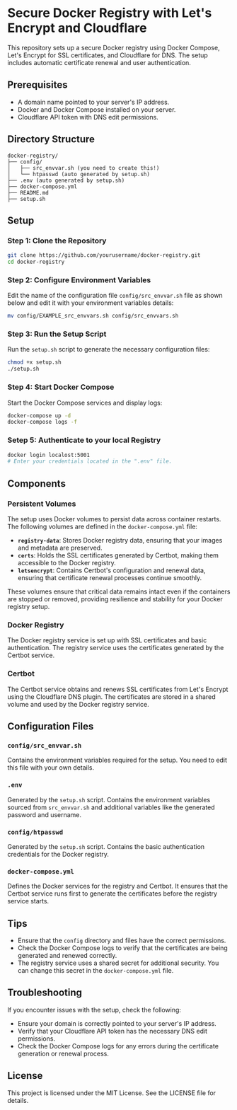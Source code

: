 # Secure Docker Registry with Let's Encrypt and Cloudflare

This repository sets up a secure Docker registry using Docker Compose, Let's Encrypt for SSL certificates, and Cloudflare for DNS. The setup includes automatic certificate renewal and user authentication.

## Prerequisites

- A domain name pointed to your server's IP address.
- Docker and Docker Compose installed on your server.
- Cloudflare API token with DNS edit permissions.

## Directory Structure
```
docker-registry/
├── config/
│   ├── src_envvar.sh (you need to create this!)
│   └── htpasswd (auto generated by setup.sh)
├── .env (auto generated by setup.sh)
├── docker-compose.yml
├── README.md
├── setup.sh
```
## Setup

### Step 1: Clone the Repository

```sh
git clone https://github.com/yourusername/docker-registry.git
cd docker-registry
```

### Step 2: Configure Environment Variables

Edit the name of the configuration file `config/src_envvar.sh` file as shown below and edit it with your environment variables details:

```sh
mv config/EXAMPLE_src_envvars.sh config/src_envvars.sh
```

### Step 3: Run the Setup Script

Run the `setup.sh` script to generate the necessary configuration files:

```sh
chmod +x setup.sh
./setup.sh
```

### Step 4: Start Docker Compose

Start the Docker Compose services and display logs:

```sh
docker-compose up -d
docker-compose logs -f
```

### Setep 5: Authenticate to your local Registry

```sh
docker login localost:5001
# Enter your credentials located in the ".env" file.
```

## Components

### Persistent Volumes

The setup uses Docker volumes to persist data across container restarts. The following volumes are defined in the `docker-compose.yml` file:

- **`registry-data`**: Stores Docker registry data, ensuring that your images and metadata are preserved.
- **`certs`**: Holds the SSL certificates generated by Certbot, making them accessible to the Docker registry.
- **`letsencrypt`**: Contains Certbot's configuration and renewal data, ensuring that certificate renewal processes continue smoothly.

These volumes ensure that critical data remains intact even if the containers are stopped or removed, providing resilience and stability for your Docker registry setup.

### Docker Registry

The Docker registry service is set up with SSL certificates and basic authentication. The registry service uses the certificates generated by the Certbot service.

### Certbot

The Certbot service obtains and renews SSL certificates from Let's Encrypt using the Cloudflare DNS plugin. The certificates are stored in a shared volume and used by the Docker registry service.

## Configuration Files

### `config/src_envvar.sh`

Contains the environment variables required for the setup. You need to edit this file with your own details.

### `.env`

Generated by the `setup.sh` script. Contains the environment variables sourced from `src_envvar.sh` and additional variables like the generated password and username.

### `config/htpasswd`

Generated by the `setup.sh` script. Contains the basic authentication credentials for the Docker registry.

### `docker-compose.yml`

Defines the Docker services for the registry and Certbot. It ensures that the Certbot service runs first to generate the certificates before the registry service starts.

## Tips

- Ensure that the `config` directory and files have the correct permissions.
- Check the Docker Compose logs to verify that the certificates are being generated and renewed correctly.
- The registry service uses a shared secret for additional security. You can change this secret in the `docker-compose.yml` file.

## Troubleshooting

If you encounter issues with the setup, check the following:

- Ensure your domain is correctly pointed to your server's IP address.
- Verify that your Cloudflare API token has the necessary DNS edit permissions.
- Check the Docker Compose logs for any errors during the certificate generation or renewal process.

## License

This project is licensed under the MIT License. See the LICENSE file for details.
